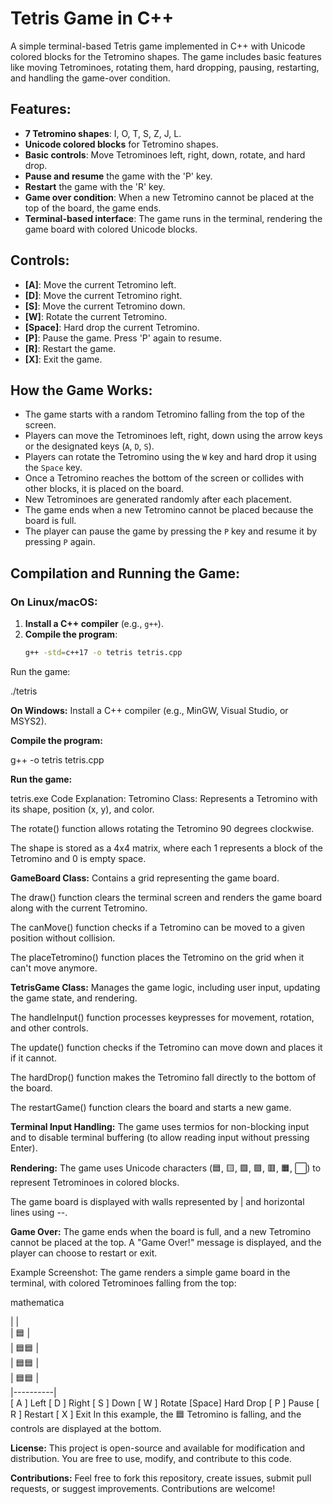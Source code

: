 # Tetris Game in C++

A simple terminal-based Tetris game implemented in C++ with Unicode colored blocks for the Tetromino shapes. The game includes basic features like moving Tetrominoes, rotating them, hard dropping, pausing, restarting, and handling the game-over condition.

## Features:
- **7 Tetromino shapes**: I, O, T, S, Z, J, L.
- **Unicode colored blocks** for Tetromino shapes.
- **Basic controls**: Move Tetrominoes left, right, down, rotate, and hard drop.
- **Pause and resume** the game with the 'P' key.
- **Restart** the game with the 'R' key.
- **Game over condition**: When a new Tetromino cannot be placed at the top of the board, the game ends.
- **Terminal-based interface**: The game runs in the terminal, rendering the game board with colored Unicode blocks.

## Controls:
- **[A]**: Move the current Tetromino left.
- **[D]**: Move the current Tetromino right.
- **[S]**: Move the current Tetromino down.
- **[W]**: Rotate the current Tetromino.
- **[Space]**: Hard drop the current Tetromino.
- **[P]**: Pause the game. Press 'P' again to resume.
- **[R]**: Restart the game.
- **[X]**: Exit the game.

## How the Game Works:
- The game starts with a random Tetromino falling from the top of the screen.
- Players can move the Tetrominoes left, right, down using the arrow keys or the designated keys (`A`, `D`, `S`).
- Players can rotate the Tetromino using the `W` key and hard drop it using the `Space` key.
- Once a Tetromino reaches the bottom of the screen or collides with other blocks, it is placed on the board.
- New Tetrominoes are generated randomly after each placement.
- The game ends when a new Tetromino cannot be placed because the board is full.
- The player can pause the game by pressing the `P` key and resume it by pressing `P` again.

## Compilation and Running the Game:

### On Linux/macOS:

1. **Install a C++ compiler** (e.g., `g++`).
2. **Compile the program**:
   ```bash
   g++ -std=c++17 -o tetris tetris.cpp
Run the game:


./tetris


**On Windows:**
Install a C++ compiler (e.g., MinGW, Visual Studio, or MSYS2).


**Compile the program:**


g++ -o tetris tetris.cpp

**Run the game:**


tetris.exe
Code Explanation:
Tetromino Class:
Represents a Tetromino with its shape, position (x, y), and color.

The rotate() function allows rotating the Tetromino 90 degrees clockwise.

The shape is stored as a 4x4 matrix, where each 1 represents a block of the Tetromino and 0 is empty space.


**GameBoard Class:**
Contains a grid representing the game board.

The draw() function clears the terminal screen and renders the game board along with the current Tetromino.

The canMove() function checks if a Tetromino can be moved to a given position without collision.

The placeTetromino() function places the Tetromino on the grid when it can't move anymore.


**TetrisGame Class:**
Manages the game logic, including user input, updating the game state, and rendering.

The handleInput() function processes keypresses for movement, rotation, and other controls.

The update() function checks if the Tetromino can move down and places it if it cannot.

The hardDrop() function makes the Tetromino fall directly to the bottom of the board.

The restartGame() function clears the board and starts a new game.


**Terminal Input Handling:**
The game uses termios for non-blocking input and to disable terminal buffering (to allow reading input without pressing Enter).


**Rendering:**
The game uses Unicode characters (🟦, 🟨, 🟪, 🟩, 🟥, 🟧, ⬜) to represent Tetrominoes in colored blocks.

The game board is displayed with walls represented by | and horizontal lines using --.

**Game Over:**
The game ends when the board is full, and a new Tetromino cannot be placed at the top. A "Game Over!" message is displayed, and the player can choose to restart or exit.

Example Screenshot:
The game renders a simple game board in the terminal, with colored Tetrominoes falling from the top:

mathematica

|          |          
|    🟦     |        
|   🟦🟦    |     
|   🟦🟦    |     
|   🟦🟦    |     
|----------|       
[ A ] Left [ D ] Right [ S ] Down [ W ] Rotate [Space] Hard Drop [ P ] Pause [ R ] Restart [ X ] Exit
In this example, the 🟦 Tetromino is falling, and the controls are displayed at the bottom.


**License:**
This project is open-source and available for modification and distribution. You are free to use, modify, and contribute to this code.


**Contributions:**
Feel free to fork this repository, create issues, submit pull requests, or suggest improvements. Contributions are welcome!


















